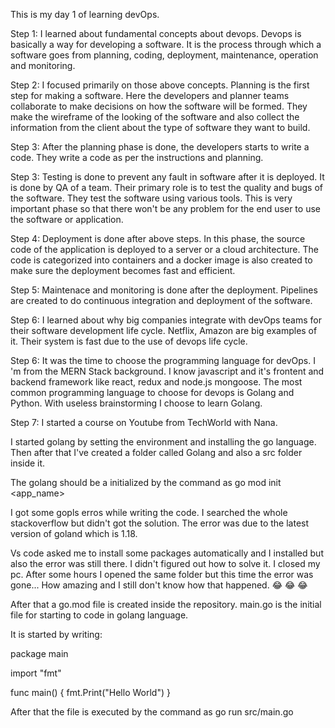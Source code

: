 This is my day 1 of learning devOps.

Step 1: I learned about fundamental concepts about devops. Devops is basically a way for developing a software. It is the process through which a software goes from planning, coding, deployment, maintenance, operation and monitoring.

Step 2: I focused primarily on those above concepts. Planning is the first step for making a software. Here the developers and planner teams collaborate to make decisions on how the software will be formed. They make the wireframe of the looking of the software and also collect the information from the client about the type of software they want to build.

Step 3: After the planning phase is done, the developers starts to write a code. They write a code as per the instructions and planning.

Step 3: Testing is done to prevent any fault in software after it is deployed. It is done by QA of a team. Their primary role is to test the quality and bugs of the software. They test the software using various tools. This is very important phase so that there won't be any problem for the end user to use the software or application.

Step 4: Deployment is done after above steps. In this phase, the source code of the application is deployed to a server or a cloud architecture. The code is categorized into containers and a docker image is also created to make sure the deployment becomes fast and efficient.

Step 5: Maintenace and monitoring is done after the deployment. Pipelines are created to do continuous integration and deployment of the software.

Step 6: I learned about why big companies integrate with devOps teams for their software development life cycle. Netflix, Amazon are big examples of it. Their system is fast due to the use of devops life cycle.

Step 6: It was the time to choose the programming language for devOps. I 'm from the MERN Stack background. I know javascript and it's frontent and backend framework like react, redux and node.js mongoose. The most common programming language to choose for devops is Golang and Python. With useless brainstorming I choose to learn Golang.

Step 7: I started a course on Youtube from TechWorld with Nana.

I started golang by setting the environment and installing the go language. Then after that I've created a folder called Golang and also a src folder inside it. 

The golang should be a initialized by the command as go mod init <app_name>

I got some gopls erros while writing the code. I searched the whole stackoverflow but didn't got the solution. The error was due to the latest version of goland which is 1.18.

Vs code asked me to install some packages automatically and I installed but also the error was still there. I didn't figured out how to solve it. I closed my pc. After some hours I opened the same folder but this time the error was gone... How amazing and I still don't know how that happened. 😂 😂 😂 

After that a go.mod file is created inside the repository.
main.go is the initial file for starting to code in golang language.

It is started by writing:

package main

import "fmt"

func main() {
    fmt.Print("Hello World")
}

After that the file is executed by the command as go run src/main.go

